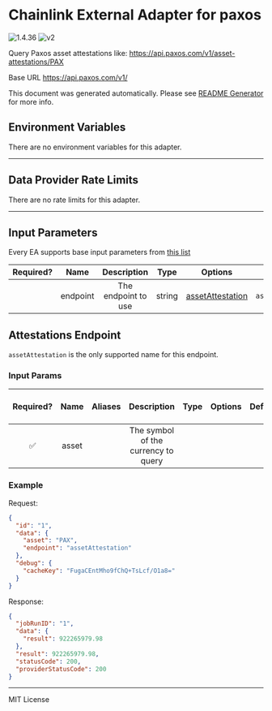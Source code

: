 # Chainlink External Adapter for paxos

![1.4.36](https://img.shields.io/github/package-json/v/smartcontractkit/external-adapters-js?filename=packages/sources/paxos/package.json) ![v2](https://img.shields.io/badge/framework%20version-v2-blueviolet)

Query Paxos asset attestations like: https://api.paxos.com/v1/asset-attestations/PAX

Base URL https://api.paxos.com/v1/

This document was generated automatically. Please see [README Generator](../../scripts#readme-generator) for more info.

## Environment Variables

There are no environment variables for this adapter.

---

## Data Provider Rate Limits

There are no rate limits for this adapter.

---

## Input Parameters

Every EA supports base input parameters from [this list](../../core/bootstrap#base-input-parameters)

| Required? |   Name   |     Description     |  Type  |                  Options                   |      Default       |
| :-------: | :------: | :-----------------: | :----: | :----------------------------------------: | :----------------: |
|           | endpoint | The endpoint to use | string | [assetAttestation](#attestations-endpoint) | `assetAttestation` |

## Attestations Endpoint

`assetAttestation` is the only supported name for this endpoint.

### Input Params

| Required? | Name  | Aliases |             Description             | Type | Options | Default | Depends On | Not Valid With |
| :-------: | :---: | :-----: | :---------------------------------: | :--: | :-----: | :-----: | :--------: | :------------: |
|    ✅     | asset |         | The symbol of the currency to query |      |         |         |            |                |

### Example

Request:

```json
{
  "id": "1",
  "data": {
    "asset": "PAX",
    "endpoint": "assetAttestation"
  },
  "debug": {
    "cacheKey": "FugaCEntMho9fChQ+TsLcf/O1a8="
  }
}
```

Response:

```json
{
  "jobRunID": "1",
  "data": {
    "result": 922265979.98
  },
  "result": 922265979.98,
  "statusCode": 200,
  "providerStatusCode": 200
}
```

---

MIT License
